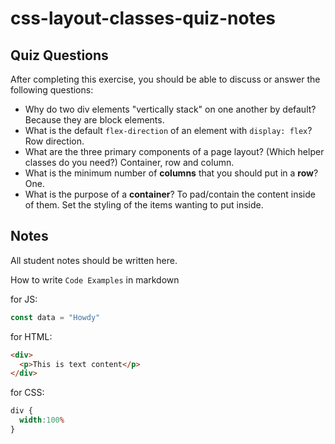 # css-layout-classes-quiz-notes

## Quiz Questions

After completing this exercise, you should be able to discuss or answer the following questions:

- Why do two div elements "vertically stack" on one another by default?
Because they are block elements.
- What is the default `flex-direction` of an element with `display: flex`?
Row direction.
- What are the three primary components of a page layout? (Which helper classes do you need?)
Container, row and column.
- What is the minimum number of **columns** that you should put in a **row**?
One.
- What is the purpose of a **container**?
To pad/contain the content inside of them. Set the styling of the items wanting to put inside.

## Notes

All student notes should be written here.


How to write `Code Examples` in markdown

for JS:
```javascript
const data = "Howdy"
```

for HTML:
```html
<div>
  <p>This is text content</p>
</div>
```

for CSS:
```css
div {
  width:100%
}
```
